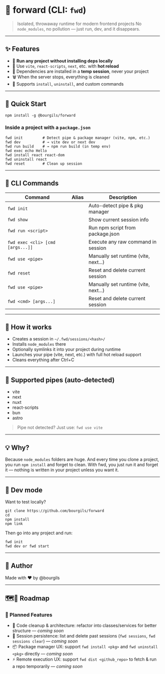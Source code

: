 # 🔁 forward (CLI: `fwd`)

> Isolated, throwaway runtime for modern frontend projects
> No `node_modules`, no pollution — just run, dev, and it disappears.

---

## ✨ Features

- 🧼 **Run any project without installing deps locally**
- 🧪 Use `vite`, `react-scripts`, `next`, etc. with **hot reload**
- 🔐 Dependencies are installed in a **temp session**, never your project
- 🗑️ When the server stops, everything is cleaned
- 🧙 Supports `install`, `uninstall`, and custom commands

---

## 🚀 Quick Start

```
npm install -g @bourgils/forward
```

### Inside a project with a `package.json`

```
fwd init         # Detect pipe & package manager (vite, npm, etc.)
fwd dev          # → vite dev or next dev
fwd run build    # → npm run build (in temp env)
fwd exec echo Hello
fwd install react react-dom
fwd uninstall react
fwd reset        # Clean up session
```

---

## 🔧 CLI Commands

| Command                          | Alias | Description                          |
| -------------------------------- | ----- | ------------------------------------ |
| `fwd init`                       |       | Auto-detect pipe & pkg manager       |
| `fwd show`                       |       | Show current session info            |
| `fwd run <script>`               |       | Run npm script from package.json     |
| `fwd exec <cli> [cmd [args...]]` |       | Execute any raw command in session   |
| `fwd use <pipe>`                 |       | Manually set runtime (vite, next...) |
| `fwd reset`                      |       | Reset and delete current session     |
| `fwd use <pipe>`                 |       | Manually set runtime (vite, next...) |
| `fwd <cmd> [args...]`            |       | Reset and delete current session     |

---

## 📁 How it works

- Creates a session in `~/.fwd/sessions/<hash>/`
- Installs `node_modules` there
- Optionally symlinks it into your project during runtime
- Launches your pipe (vite, next, etc.) with full hot reload support
- Cleans everything after Ctrl+C

---

## 🧪 Supported pipes (auto-detected)

- vite
- next
- nuxt
- react-scripts
- bun
- astro

> Pipe not detected? Just use: `fwd use vite`

---

## 💡 Why?

Because `node_modules` folders are huge.
And every time you clone a project, you run `npm install` and forget to clean.
With fwd, you just run it and forget it — nothing is written in your project unless you want it.

---

## 🔄 Dev mode

Want to test locally?

```
git clone https://github.com/bourgils/forward
cd
npm install
npm link
```

Then go into any project and run:

```
fwd init
fwd dev or fwd start
```

---

## 🫶 Author

Made with ❤️ by @bourgils

---

## 🗺️🚧 Roadmap

### 🧠 Planned Features

- 🧹 Code cleanup & architecture: refactor into classes/services for better structure — _coming soon_
- 🧠 Session persistence: list and delete past sessions (`fwd sessions`, `fwd sessions clear`) — _coming soon_
- 📦 Package manager UX: support `fwd install <pkg>` and `fwd uninstall <pkg>` directly — _coming soon_
- ⚡️ Remote execution UX: support `fwd dist <github_repo>` to fetch & run a repo temporarily — _coming soon_
